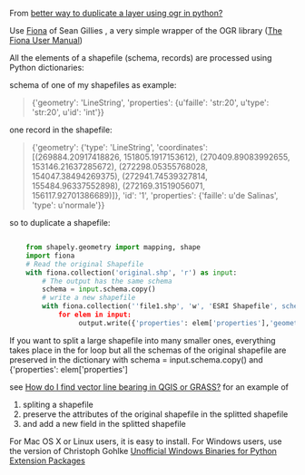 From [better way to duplicate a layer using ogr in python?](http://gis.stackexchange.com/questions/56703/better-way-to-duplicate-a-layer-using-ogr-in-python/56722)

Use [Fiona][1] of Sean Gillies , a very simple wrapper of the OGR library ([The Fiona User Manual][2])

All the elements of a shapefile (schema, records) are processed using Python dictionaries:

schema of one of my shapefiles as example:

> {'geometry': 'LineString', 'properties': {u'faille': 'str:20', u'type': 'str:20', u'id': 'int'}}

one record in the shapefile:

> {'geometry': {'type': 'LineString', 'coordinates': [(269884.20917418826, 151805.1917153612), (270409.89083992655, 153146.21637285672), (272298.05355768028, 154047.38494269375), (272941.74539327814, 155484.96337552898), (272169.31519056071, 156117.92701386689)]}, 'id': '1',  'properties': {'faille': u'de Salinas', 'type': u'normale'}}


so to duplicate a shapefile:

```python

    from shapely.geometry import mapping, shape
    import fiona
    # Read the original Shapefile
    with fiona.collection('original.shp', 'r') as input:
        # The output has the same schema
        schema = input.schema.copy()
        # write a new shapefile
        with fiona.collection(''file1.shp', 'w', 'ESRI Shapefile', schema) as output:
            for elem in input:
                 output.write({'properties': elem['properties'],'geometry': mapping(shape(elem['geometry']))})
```

If you want to split a large shapefile into many smaller ones, everything takes place in the for loop but all the schemas of the original shapefile are preserved in the dictionary with schema = input.schema.copy() and {'properties': elem['properties'] 

see [How do I find vector line bearing in QGIS or GRASS?][3] for an example of

 1. spliting a shapefile
 2. preserve the attributes of the original shapefile in the splitted shapefile
 3. and add a new field in the splitted shapefile

For Mac OS X or Linux users, it is easy to install. For Windows users, use the version of  Christoph Gohlke [Unofficial Windows Binaries for Python Extension Packages][4]


  [1]: https://pypi.python.org/pypi/Fiona/0.10
  [2]: http://toblerity.github.com/fiona/manual.html
  [3]: http://gis.stackexchange.com/questions/55449/how-do-i-find-vector-line-bearing-in-qgis-or-grass/55480#55480
  [4]: http://www.lfd.uci.edu/~gohlke/pythonlibs/#fiona
